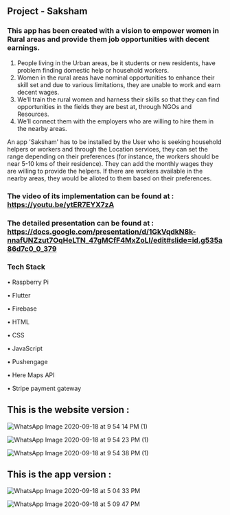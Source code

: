 ## Project - Saksham 

### This app has been created with a vision to empower women in Rural areas and provide them job opportunities with decent earnings. 

1. People living in the Urban areas, be it students or new residents, have problem finding domestic help or household workers.
2. Women in the rural areas have nominal opportunities to enhance their skill set and due to various limitations, they are unable to work and earn decent wages.
3. We’ll train the rural women and harness their skills so that they can find opportunities in the fields they are best at, through NGOs and Resources.
4. We’ll connect them with the employers who are willing to hire them in the nearby areas.

An app 'Saksham' has to be installed by the User who is seeking household helpers or workers and through the Location services, they can set the range depending on their preferences (for instance, the workers should be near 5-10 kms of their residence). They can add the monthly wages they are willing to provide the helpers. If there are workers available in the nearby areas, they would be alloted to them based on their preferences.

### The video of its implementation can be found at : https://youtu.be/ytER7EYX7zA 

### The detailed presentation can be found at : https://docs.google.com/presentation/d/1GkVqdkN8k-nnafUNZzut7OqHeLTN_47gMCfF4MxZoLI/edit#slide=id.g535a86d7c0_0_379

### Tech Stack

•	Raspberry Pi

•	Flutter

•	Firebase

•	HTML

•	CSS

•	JavaScript

•	Pushengage

•	Here Maps API

•	Stripe payment gateway


## This is the website version :


![WhatsApp Image 2020-09-18 at 9 54 14 PM (1)](https://user-images.githubusercontent.com/56873389/93622420-be6a5000-f9fa-11ea-8adb-d39fb8439fe2.jpeg)

![WhatsApp Image 2020-09-18 at 9 54 23 PM (1)](https://user-images.githubusercontent.com/56873389/93622436-c75b2180-f9fa-11ea-830e-e97f3d4706e9.jpeg)

![WhatsApp Image 2020-09-18 at 9 54 38 PM (1)](https://user-images.githubusercontent.com/56873389/93622450-cde99900-f9fa-11ea-86ff-f4df4a6a3a32.jpeg)

## This is the app version :


![WhatsApp Image 2020-09-18 at 5 04 33 PM](https://user-images.githubusercontent.com/56873389/93622693-30429980-f9fb-11ea-891f-4d8b4ed9f240.jpeg)

![WhatsApp Image 2020-09-18 at 5 09 47 PM](https://user-images.githubusercontent.com/56873389/93622703-36387a80-f9fb-11ea-9b13-d0f1c4d7632e.jpeg)
